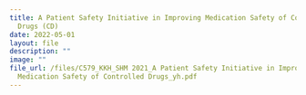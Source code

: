 ```yaml
---
title: A Patient Safety Initiative in Improving Medication Safety of Controlled
  Drugs (CD)
date: 2022-05-01
layout: file
description: ""
image: ""
file_url: /files/C579_KKH_SHM 2021_A Patient Safety Initiative in Improving
  Medication Safety of Controlled Drugs_yh.pdf
---
```

